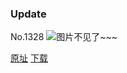### Update
No.1328
![图片不见了~~~](https://imgs.xkcd.com/comics/update.png)

[原址](https://xkcd.com//1328) [下载](https://imgs.xkcd.com/comics/update.png)

